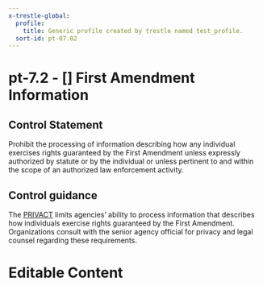 ```yaml
---
x-trestle-global:
  profile:
    title: Generic profile created by trestle named test_profile.
  sort-id: pt-07.02
---
```


# pt-7.2 - \[\] First Amendment Information

## Control Statement

Prohibit the processing of information describing how any individual exercises rights guaranteed by the First Amendment unless expressly authorized by statute or by the individual or unless pertinent to and within the scope of an authorized law enforcement activity.

## Control guidance

The [PRIVACT](#18e71fec-c6fd-475a-925a-5d8495cf8455) limits agencies’ ability to process information that describes how individuals exercise rights guaranteed by the First Amendment. Organizations consult with the senior agency official for privacy and legal counsel regarding these requirements.

# Editable Content

<!-- Make additions and edits below -->
<!-- The above represents the contents of the control as received by the profile, prior to additions. -->
<!-- If the profile makes additions to the control, they will appear below. -->
<!-- The above markdown may not be edited but you may edit the content below, and/or introduce new additions to be made by the profile. -->
<!-- If there is a yaml header at the top, parameter values may be edited. Use --set-parameters to incorporate the changes during assembly. -->
<!-- The content here will then replace what is in the profile for this control, after running profile-assemble. -->
<!-- The current profile has no added parts for this control, but you may add new ones here. -->
<!-- Each addition must have a heading either of the form ## Control my_addition_name -->
<!-- or ## Part a. (where the a. refers to one of the control statement labels.) -->
<!-- "## Control" parts are new parts added after the statement part. -->
<!-- "## Part" parts are new parts added into the top-level statement part with that label. -->
<!-- Subparts may be added with nested hash levels of the form ### My Subpart Name -->
<!-- underneath the parent ## Control or ## Part being added -->
<!-- See https://ibm.github.io/compliance-trestle/tutorials/ssp_profile_catalog_authoring/ssp_profile_catalog_authoring for guidance. -->

